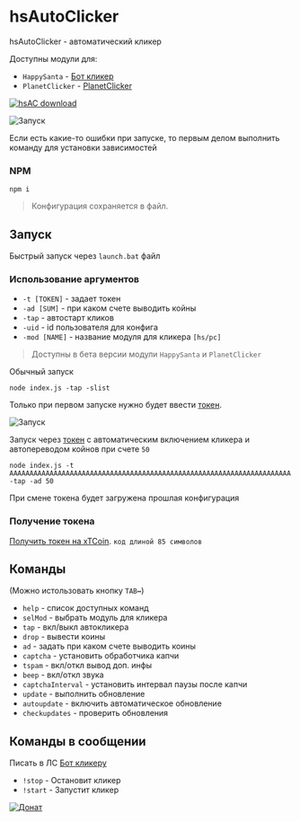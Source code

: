 # hsAutoClicker
hsAutoClicker - автоматический кликер

Доступны модули для:
* `HappySanta`  -  [Бот кликер](https://vk.com/hsclicker)
* `PlanetClicker`  -  [PlanetClicker](https://vk.com/PlanetClicker)

[![hsAC download][cnimg]](https://github.com/xTCry/hsAutoClicker/archive/lermo.zip)

![Запуск](https://pp.userapi.com/c856036/v856036425/220ad/dwhxo8-tVUU.jpg)


Если есть какие-то ошибки при запуске, то первым делом выполнить команду для установки зависимостей
### NPM
```shell
npm i
```

> Конфигурация сохраняется в файл.

## Запуск
Быстрый запуск через `launch.bat` файл

### Использование аргументов

* `-t [TOKEN]`      - задает токен
* `-ad [SUM]`       - при каком счете выводить койны
* `-tap`            - автостарт кликов
* `-uid`            - id пользователя для конфига
* `-mod [NAME]`     - название модуля для кликера `[hs/pc]`

> Доступны в бета версии модули `HappySanta` и `PlanetClicker`

Обычный запуск
```shell
node index.js -tap -slist
```
Только при первом запуске нужно будет ввести [токен](#получение-токена).

![Запуск](https://pp.userapi.com/c845416/v845416131/1ecfb6/sRrbZ3H03jY.jpg)

Запуск через [токен](#получение-токена) с автоматическим включением кликера и автопереводом койнов при счете `50`
```shell
node index.js -t AAAAAAAAAAAAAAAAAAAAAAAAAAAAAAAAAAAAAAAAAAAAAAAAAAAAAAAAAAAAAAAAAAAAAA -tap -ad 50
```
При смене токена будет загружена прошлая конфигурация

### Получение токена

[Получить токен на xTCoin](https://xtcoin.mdewo.com). `код длиной 85 символов`

## Команды
(Можно истользовать кнопку `TAB↔`)
- `help`       - список доступных команд
- `selMod`     - выбрать модуль для кликера
- `tap`        - вкл/выкл автокликера
- `drop`       - вывести коины
- `ad`         - задать при каком счете выводить коины
- `captcha`    - установить обработчика капчи
- `tspam`      - вкл/откл вывод доп. инфы
- `beep`       - вкл/откл звука
- `captchaInterval` - установить интервал паузы после капчи
- `update`     - выполнить обновление
- `autoupdate` - включить автоматическое обновление
- `checkupdates` - проверить обновления

## Команды в сообщении
Писать в ЛС [Бот кликеру](https://vk.me/hsclicker)
- `!stop`     - Остановит кликер
- `!start`    - Запустит кликер


[![Донат](https://img.shields.io/badge/Донат-Qiwi-orange.svg)](https://qiwi.me/xtcry)

[cnimg]: https://img.shields.io/badge/hsAC%20[Lermo]%201.0.6-download-blue.svg?logo=github&style=for-the-badge "1.0.6"